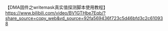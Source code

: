 【DMA固件之writemask真实值探测脚本使用教程】 https://www.bilibili.com/video/BV1GTHbe7Eqb/?share_source=copy_web&vd_source=92fa569436f723c5d46bfd3c2c610938

